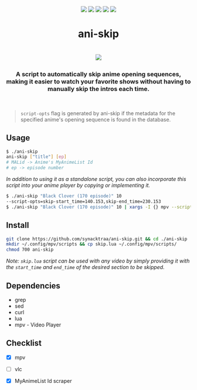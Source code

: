 
<p align=center>
<br>
<a href="http://makeapullrequest.com"><img src="https://img.shields.io/badge/PRs-welcome-darkorange.svg"></a>
<img src="https://img.shields.io/badge/os-linux-darkorange">
<img src="https://img.shields.io/badge/os-mac-darkorange">
<img src="https://img.shields.io/badge/os-windows-darkorange">
<img src="https://img.shields.io/badge/os-android-darkorange">
<br>
</p>

<h1 align="center">ani-skip<h1>

<p align="center">
<img src="https://media.tenor.com/CHVEROnz6hMAAAAC/asta-black-clover.gif">
</p>

<h3 align="center">
A script to automatically skip anime opening sequences, making it easier to watch your favorite shows without having to manually skip the intros each time.
</h3>
<br>

> `script-opts` flag is generated by ani-skip if the metadata for the specified anime's opening sequence is found in the database.

## Usage

```sh
$ ./ani-skip
ani-skip ["title"] [ep]
# MALid -> Anime's MyAnimeList Id
# ep -> episode number 
```

*In addition to using it as a standalone script, you can also incorporate this script into your anime player by copying or implementing it.*

```sh
$ ./ani-skip "Black Clover (170 episode)" 10
--script-opts=skip-start_time=140.153,skip-end_time=230.153
$ ./ani-skip "Black Clover (170 episode)" 10 | xargs -I {} mpv --script=~/.config/mpv/scripts/skip.lua {} "black_clover_ep10.mp4"
```

## Install

```sh
git clone https://github.com/synacktraa/ani-skip.git && cd ./ani-skip
mkdir ~/.config/mpv/scripts && cp skip.lua ~/.config/mpv/scripts/
chmod 700 ani-skip
```
*Note:  `skip.lua` script can be used with any video by simply providing it with the `start_time` and `end_time` of the desired section to be skipped.*

## Dependencies

- grep
- sed
- curl
- lua
- mpv - Video Player

## Checklist


- [x] mpv
- [ ] vlc
- [x] MyAnimeList Id scraper

